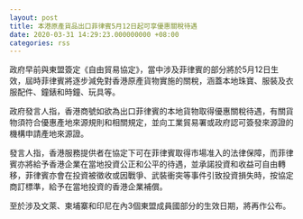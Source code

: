 ```yaml
---
layout: post
title: 本港原產貨品出口菲律賓5月12日起可享優惠關稅待遇
date: 2020-03-31 14:29:23.000000000 +08:00
categories: rss
---
```


政府早前與東盟簽定《自由貿易協定》，當中涉及菲律賓的部分將於5月12日生效，屆時菲律賓將逐步減免對香港原產貨物實施的關稅，涵蓋本地珠寶、服裝及衣服配件、鐘錶和時鐘、玩具等。

政府發言人指，香港商號如欲為出口菲律賓的本地貨物取得優惠關稅待遇，有關貨物須符合優惠產地來源規則和相關規定，並向工業貿易署或政府認可簽發來源證的機構申請產地來源證。

發言人指，香港服務提供者在協定下可在菲律賓取得市場准入的法律保障，而菲律賓亦將給予香港企業在當地投資公正和公平的待遇，並承諾投資和收益可自由轉移，菲律賓亦會在投資被徵收或因戰爭、武裝衝突等事件引致投資損失時，按協定商訂標準，給予在當地投資的香港企業補償。

至於涉及文萊、柬埔寨和印尼在內3個東盟成員國部分的生效日期，將再作公布。

